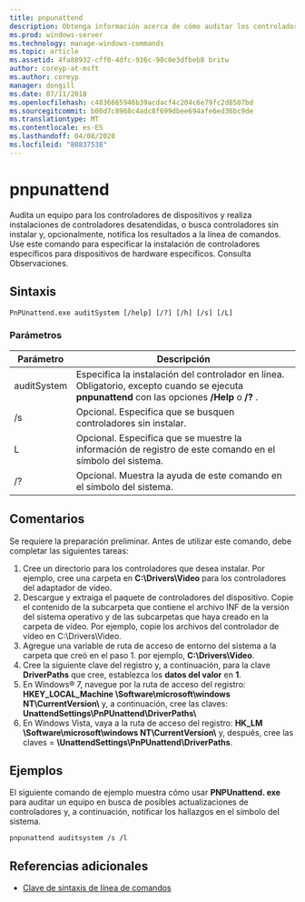 ```yaml
---
title: pnpunattend
description: Obtenga información acerca de cómo auditar los controladores de dispositivos en un equipo, así como realizar instalaciones de controladores silenciosos.
ms.prod: windows-server
ms.technology: manage-windows-commands
ms.topic: article
ms.assetid: 4fa88932-cff0-4dfc-936c-98c0e3dfbeb8 britw
author: coreyp-at-msft
ms.author: coreyp
manager: dongill
ms.date: 07/11/2018
ms.openlocfilehash: c4836665946b39acdacf4c204c6e79fc2d8507bd
ms.sourcegitcommit: b00d7c8968c4adc8f699dbee694afe6ed36bc9de
ms.translationtype: MT
ms.contentlocale: es-ES
ms.lasthandoff: 04/08/2020
ms.locfileid: "80837538"
---
```

# <a name="pnpunattend"></a>pnpunattend

Audita un equipo para los controladores de dispositivos y realiza instalaciones de controladores desatendidas, o busca controladores sin instalar y, opcionalmente, notifica los resultados a la línea de comandos. Use este comando para especificar la instalación de controladores específicos para dispositivos de hardware específicos. Consulta Observaciones.

## <a name="syntax"></a>Sintaxis

```
PnPUnattend.exe auditSystem [/help] [/?] [/h] [/s] [/L]
```

### <a name="parameters"></a>Parámetros

|Parámetro|Descripción|
|---------|-----------|
|auditSystem|Especifica la instalación del controlador en línea.</br>Obligatorio, excepto cuando se ejecuta **pnpunattend** con las opciones **/Help** o **/?** .|
|/s|Opcional. Especifica que se busquen controladores sin instalar.|
|L|Opcional. Especifica que se muestre la información de registro de este comando en el símbolo del sistema.|
|/?|Opcional. Muestra la ayuda de este comando en el símbolo del sistema.|

## <a name="remarks"></a>Comentarios

Se requiere la preparación preliminar. Antes de utilizar este comando, debe completar las siguientes tareas:

1. Cree un directorio para los controladores que desea instalar. Por ejemplo, cree una carpeta en **C:\Drivers\Video** para los controladores del adaptador de vídeo.
2. Descargue y extraiga el paquete de controladores del dispositivo. Copie el contenido de la subcarpeta que contiene el archivo INF de la versión del sistema operativo y de las subcarpetas que haya creado en la carpeta de vídeo. Por ejemplo, copie los archivos del controlador de vídeo en C:\Drivers\Video.
3. Agregue una variable de ruta de acceso de entorno del sistema a la carpeta que creó en el paso 1. por ejemplo, **C:\Drivers\Video**.
4. Cree la siguiente clave del registro y, a continuación, para la clave **DriverPaths** que cree, establezca los **datos del valor** en **1**.
5. En Windows® 7, navegue por la ruta de acceso del registro: **HKEY_LOCAL_Machine \Software\microsoft\windows NT\CurrentVersion\\** y, a continuación, cree las claves: **UnattendSettings\PnPUnattend\DriverPaths\\**
6. En Windows Vista, vaya a la ruta de acceso del registro: **HK_LM \Software\microsoft\windows NT\CurrentVersion\\** y, después, cree las claves = **\UnattendSettings\PnPUnattend\DriverPaths**.

## <a name="examples"></a>Ejemplos

El siguiente comando de ejemplo muestra cómo usar **PNPUnattend. exe** para auditar un equipo en busca de posibles actualizaciones de controladores y, a continuación, notificar los hallazgos en el símbolo del sistema.

```
pnpunattend auditsystem /s /l 
```

## <a name="additional-references"></a>Referencias adicionales

- [Clave de sintaxis de línea de comandos](command-line-syntax-key.md)